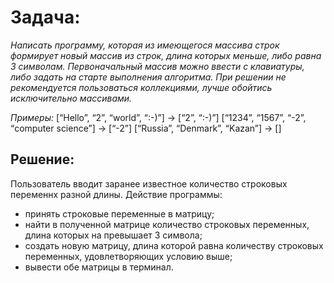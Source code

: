# Задача: 

*Написать программу, которая из имеющегося массива строк формирует новый массив из строк, длина которых меньше, либо равна 3 символам. Первоначальный массив можно ввести с клавиатуры, либо задать на старте выполнения алгоритма. При решении не рекомендуется пользоваться коллекциями, лучше обойтись исключительно массивами.*

*Примеры:*
[“Hello”, “2”, “world”, “:-)”] → [“2”, “:-)”]
[“1234”, “1567”, “-2”, “computer science”] → [“-2”]
[“Russia”, “Denmark”, “Kazan”] → []

## Решение:

Пользователь вводит заранее известное количество строковых переменнх разной длины. Действие программы:
* принять строковые переменные в матрицу;
* найти в полученной матрице количество строковых переменных, длина которых на превышает 3 символа;
* создать новую матрицу, длина которой равна количеству строковых переменных, удовлетворяющих условию выше;
* вывести обе матрицы в терминал.